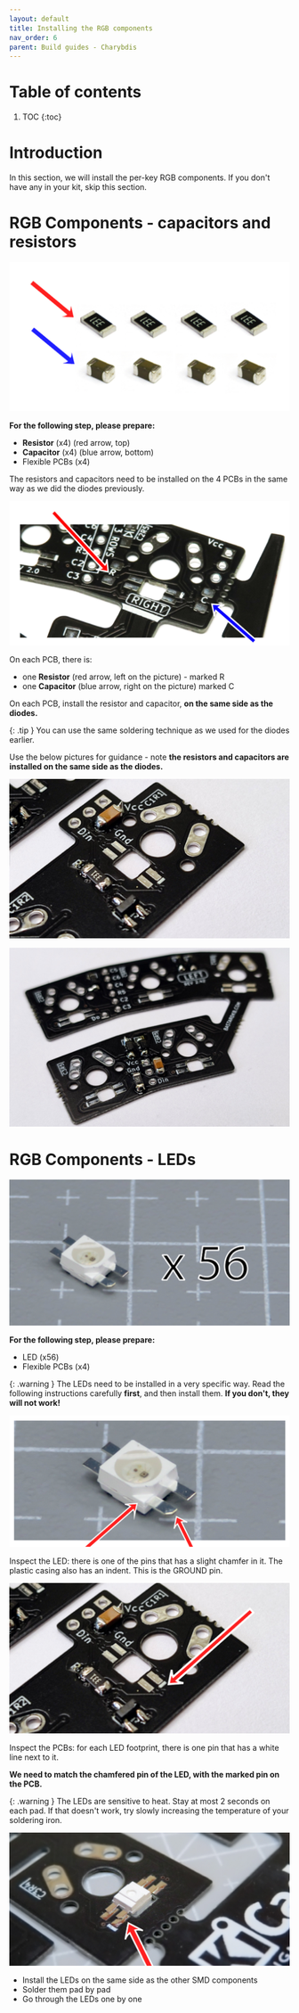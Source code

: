 ```yaml
---
layout: default
title: Installing the RGB components
nav_order: 6
parent: Build guides - Charybdis
---
```


# Table of contents

1. TOC
{:toc}

# Introduction

In this section, we will install the per-key RGB components. If you don't have any in your kit, skip this section.

# RGB Components - capacitors and resistors

![](../assets/pics/guides/charybdis/22.jpg)

**For the following step, please prepare:**

-   **Resistor** (x4) (red arrow, top)
-   **Capacitor** (x4) (blue arrow, bottom)
-   Flexible PCBs (x4)

The resistors and capacitors need to be installed on the 4 PCBs in the same way as we did the diodes previously.

![](../assets/pics/guides/charybdis/23.jpg)

On each PCB, there is:
- one **Resistor** (red arrow, left on the picture) - marked R
- one **Capacitor** (blue arrow, right on the picture) marked C

On each PCB, install the resistor and capacitor, **on the same side as the diodes.**

{: .tip }
You can use the same soldering technique as we used for the diodes earlier.

Use the below pictures for guidance - note **the resistors and capacitors are installed on the same side as the diodes.**

![](../assets/pics/guides/charybdis/24.jpg)

![](../assets/pics/guides/charybdis/25.jpg)

# RGB Components - LEDs

![](../assets/pics/guides/charybdis/26.jpg)

**For the following step, please prepare:**

-   LED (x56)
-   Flexible PCBs (x4)


{: .warning }
The LEDs need to be installed in a very specific way. Read the following instructions carefully **first**, and then install them. **If you don't, they will not work!** 

![](../assets/pics/guides/charybdis/27.jpg)

Inspect the LED: there is one of the pins that has a slight chamfer in it. The plastic casing also has an indent. This is the GROUND pin. 

![](../assets/pics/guides/charybdis/28.jpg)

Inspect the PCBs: for each LED footprint, there is one pin that has a white line next to it.

**We need to match the chamfered pin of the LED, with the marked pin on the PCB.**


{: .warning }
The LEDs are sensitive to heat. Stay at most 2 seconds on each pad. If that doesn't work, try slowly increasing the temperature of your soldering iron.

![](../assets/pics/guides/charybdis/29.jpg)

-   Install the LEDs on the same side as the other SMD components
-   Solder them pad by pad
-   Go through the LEDs one by one
